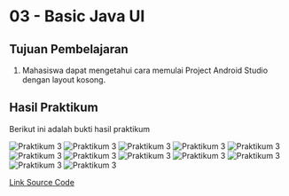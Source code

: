 # 03 - Basic Java UI

## Tujuan Pembelajaran

1. Mahasiswa dapat mengetahui cara memulai Project Android Studio dengan layout kosong.

## Hasil Praktikum

Berikut ini adalah bukti hasil praktikum

![Praktikum 3](img/1.JPG)
![Praktikum 3](img/2.JPG)
![Praktikum 3](img/3.JPG)
![Praktikum 3](img/4.JPG)
![Praktikum 3](img/5.JPG)
![Praktikum 3](img/6.1.JPG)
![Praktikum 3](img/6.2.JPG)
![Praktikum 3](img/7.JPG)
![Praktikum 3](img/8.JPG)
![Praktikum 3](img/9.1.JPG)
![Praktikum 3](img/9.2.JPG)
![Praktikum 3](img/hasil.JPG)

[Link Source Code](../../src/03_A1_basic_java_ui/app/src/main/res/layout/activity_main.xml)
